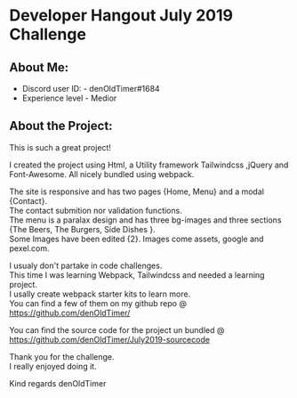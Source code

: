 # Developer Hangout July 2019 Challenge

## About Me:

- Discord user ID: - denOldTimer#1684
- Experience level - Medior

## About the Project:

This is such a great project!

I created the project using Html, a Utility framework Tailwindcss ,jQuery and Font-Awesome. All nicely bundled using webpack.

The site is responsive and has two pages {Home, Menu} and a modal {Contact}.  
The contact submition nor validation functions.  
The menu is a paralax design and has three bg-images and three sections {The Beers, The Burgers, Side Dishes }.  
Some Images have been edited {2}. Images come assets, google and pexel.com.

I usualy don't partake in code challenges.  
This time I was learning Webpack, Tailwindcss and needed a learning project.  
I usally create webpack starter kits to learn more.  
You can find a few of them on my github repo @  
https://github.com/denOldTimer/

You can find the source code for the project un bundled @  
https://github.com/denOldTimer/July2019-sourcecode

Thank you for the challenge.  
I really enjoyed doing it.

Kind regards denOldTimer
